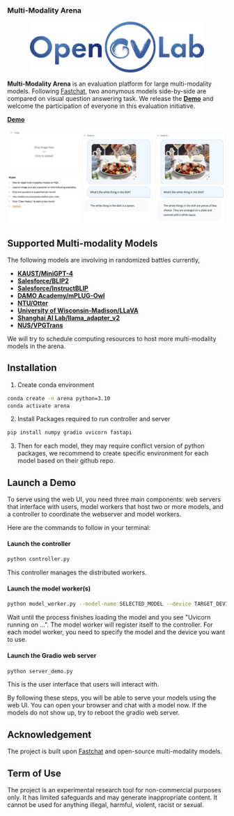 ### Multi-Modality Arena

  

<p  align="center"><img  src="./CVLAB/style/img/Opengvlab_LOGO.svg"  width="400"></p>

  



<!-- ## Description -->

**Multi-Modality Arena** is an evaluation platform for large multi-modality models. Following [Fastchat](https://chat.lmsys.org/), two anonymous models side-by-side are compared on visual question answering task. We release the  [**Demo**](http://vlarena.opengvlab.com)  and welcome the participation of everyone in this evaluation initiative.

[**Demo**](http://vlarena.opengvlab.com)
 <p  align="center"><img  src="./CVLAB/style/img/demo.jpg"  width="800"></p>

## Supported Multi-modality Models

The following models are involving in randomized battles currently,

 - [**KAUST/MiniGPT-4**](https://github.com/Vision-CAIR/MiniGPT-4)
 - [**Salesforce/BLIP2**](https://github.com/salesforce/LAVIS/tree/main/projects/blip2)
 - [**Salesforce/InstructBLIP**](https://github.com/salesforce/LAVIS/tree/main/projects/instructblip)
 - [**DAMO Academy/mPLUG-Owl**](https://github.com/X-PLUG/mPLUG-Owl)
 - [**NTU/Otter**](https://github.com/Luodian/otter)
 - [**University of Wisconsin-Madison/LLaVA**](https://github.com/haotian-liu/LLaVA)
 - [**Shanghai AI Lab/llama_adapter_v2**](https://github.com/ZrrSkywalker/LLaMA-Adapter/tree/main/llama_adapter_v2_chat65b)
 - [**NUS/VPGTrans**](https://github.com/VPGTrans/VPGTrans)




We will try to schedule computing resources to host more multi-modality models in the arena.

## Installation
1. Create conda environment
```bash
conda create -n arena python=3.10
conda activate arena
```

2. Install Packages required to run controller and server
```bash
pip install numpy gradio uvicorn fastapi
```

3. Then for each model, they may require conflict version of python packages, we recommend to create specific environment for each model based on their github repo.


## Launch a Demo
 
To serve using the web UI, you need three main components: web servers that interface with users, model workers that host two or more models, and a controller to coordinate the webserver and model workers.

Here are the commands to follow in your terminal:

#### Launch the controller
```bash
python controller.py
```
This controller manages the distributed workers.

#### Launch the model worker(s)
```bash
python model_worker.py --model-name SELECTED_MODEL --device TARGET_DEVICE
```
Wait until the process finishes loading the model and you see "Uvicorn running on ...". The model worker will register itself to the controller. For each model worker, you need to specify the model and the device you want to use.

#### Launch the Gradio web server
```bash
python server_demo.py
```
This is the user interface that users will interact with.

By following these steps, you will be able to serve your models using the web UI. You can open your browser and chat with a model now.
If the models do not show up, try to reboot the gradio web server.


## Acknowledgement
The project is built upon [Fastchat](https://chat.lmsys.org/) and open-source multi-modality models.

## Term of Use
The project is an experimental research tool for non-commercial purposes only. It has limited safeguards and may generate inappropriate content. It cannot be used for anything illegal, harmful, violent, racist or sexual. 
